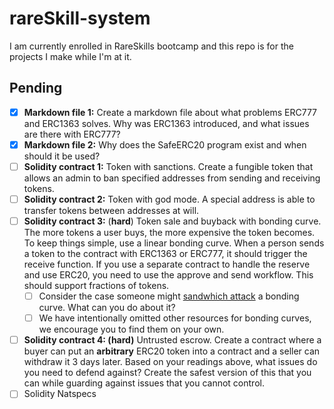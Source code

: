 # rareSkill-system
I am currently enrolled in RareSkills bootcamp and this repo is for the projects I make while I'm at it.


## Pending
- [X]  **Markdown file 1:** Create a markdown file about what problems ERC777 and ERC1363 solves. Why was ERC1363 introduced, and what issues are there with ERC777?
- [X]  **Markdown file 2:** Why does the SafeERC20 program exist and when should it be used?
- [ ]  **Solidity contract 1:** Token with sanctions. Create a fungible token that allows an admin to ban specified addresses from sending and receiving tokens.
- [ ]  **Solidity contract 2:** Token with god mode. A special address is able to transfer tokens between addresses at will.
- [ ]  **Solidity contract 3:** (************hard************) Token sale and buyback with bonding curve. The more tokens a user buys, the more expensive the token becomes. To keep things simple, use a linear bonding curve. When a person sends a token to the contract with ERC1363 or ERC777, it should trigger the receive function. If you use a separate contract to handle the reserve and use ERC20, you need to use the approve and send workflow. This should support fractions of tokens.
    - [ ]  Consider the case someone might [sandwhich attack](https://medium.com/coinmonks/defi-sandwich-attack-explain-776f6f43b2fd) a bonding curve. What can you do about it?
    - [ ]  We have intentionally omitted other resources for bonding curves, we encourage you to find them on your own.
- [ ]  **Solidity contract 4: (hard)** Untrusted escrow. Create a contract where a buyer can put an ******************arbitrary****************** ERC20 token into a contract and a seller can withdraw it 3 days later. Based on your readings above, what issues do you need to defend against? Create the safest version of this that you can while guarding against issues that you cannot control.
- [ ] Solidity Natspecs